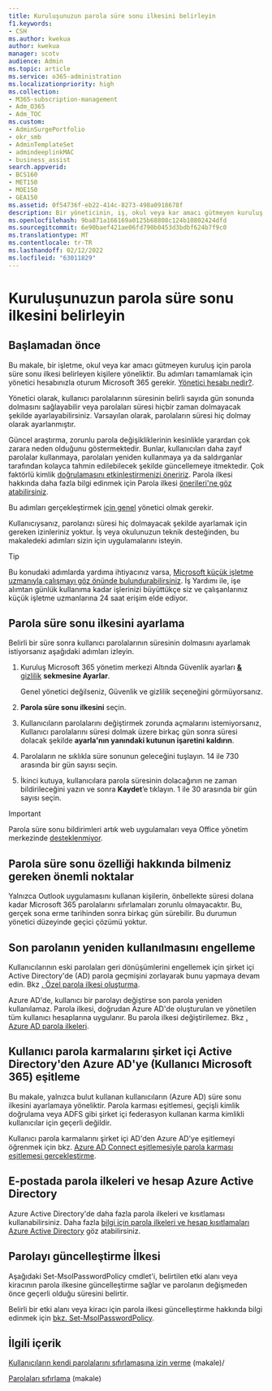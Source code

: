 ```yaml
---
title: Kuruluşunuzun parola süre sonu ilkesini belirleyin
f1.keywords:
- CSH
ms.author: kwekua
author: kwekua
manager: scotv
audience: Admin
ms.topic: article
ms.service: o365-administration
ms.localizationpriority: high
ms.collection:
- M365-subscription-management
- Adm_O365
- Adm_TOC
ms.custom:
- AdminSurgePortfolio
- okr_smb
- AdminTemplateSet
- admindeeplinkMAC
- business_assist
search.appverid:
- BCS160
- MET150
- MOE150
- GEA150
ms.assetid: 0f54736f-eb22-414c-8273-498a0918678f
description: Bir yöneticinin, iş, okul veya kar amacı gütmeyen kuruluş için parola süre sonu ilkesi ayarlamasını Microsoft 365 yönetim merkezi.
ms.openlocfilehash: 9ba871a166169a0125b68808c124b10802424dfd
ms.sourcegitcommit: 6e90baef421ae06fd790b0453d3bdbf624b7f9c0
ms.translationtype: MT
ms.contentlocale: tr-TR
ms.lasthandoff: 02/12/2022
ms.locfileid: "63011829"
---
```

# <a name="set-the-password-expiration-policy-for-your-organization"></a>Kuruluşunuzun parola süre sonu ilkesini belirleyin

## <a name="before-you-begin"></a>Başlamadan önce

Bu makale, bir işletme, okul veya kar amacı gütmeyen kuruluş için parola süre sonu ilkesi belirleyen kişilere yöneliktir. Bu adımları tamamlamak için yönetici hesabınızla oturum Microsoft 365 gerekir. [Yönetici hesabı nedir?](/microsoft-365/admin/add-users/about-admin-roles).

Yönetici olarak, kullanıcı parolalarının süresinin belirli sayıda gün sonunda dolmasını sağlayabilir veya parolaları süresi hiçbir zaman dolmayacak şekilde ayarlayabilirsiniz. Varsayılan olarak, parolaların süresi hiç dolmay olarak ayarlanmıştır.

Güncel araştırma, zorunlu parola değişikliklerinin kesinlikle yarardan çok zarara neden olduğunu göstermektedir. Bunlar, kullanıcıları daha zayıf parolalar kullanmaya, parolaları yeniden kullanmaya ya da saldırganlar tarafından kolayca tahmin edilebilecek şekilde güncellemeye itmektedir. Çok faktörlü kimlik [doğrulamasını etkinleştirmenizi öneririz](../security-and-compliance/set-up-multi-factor-authentication.md). Parola ilkesi hakkında daha fazla bilgi edinmek için Parola ilkesi [önerileri'ne göz atabilirsiniz](../misc/password-policy-recommendations.md).

Bu adımları gerçekleştirmek [için genel](../add-users/about-admin-roles.md) yönetici olmak gerekir.

Kullanıcıysanız, parolanızı süresi hiç dolmayacak şekilde ayarlamak için gereken izinleriniz yoktur. İş veya okulunuzun teknik desteğinden, bu makaledeki adımları sizin için uygulamalarını isteyin.

> [!TIP]
> Bu konudaki adımlarda yardıma ihtiyacınız varsa, [Microsoft küçük işletme uzmanıyla çalışmayı göz önünde bulundurabilirsiniz](https://go.microsoft.com/fwlink/?linkid=2186871). İş Yardımı ile, işe alımtan günlük kullanıma kadar işlerinizi büyüttükçe siz ve çalışanlarınız küçük işletme uzmanlarına 24 saat erişim elde ediyor.

## <a name="set-password-expiration-policy"></a>Parola süre sonu ilkesini ayarlama

Belirli bir süre sonra kullanıcı parolalarının süresinin dolmasını ayarlamak istiyorsanız aşağıdaki adımları izleyin.

1. Kuruluş Microsoft 365 yönetim merkezi Altında Güvenlik ayarları <a href="https://go.microsoft.com/fwlink/p/?linkid=2072756" target="_blank">**&** gizlilik</a> **sekmesine Ayarlar**.

    Genel yönetici değilseniz, Güvenlik ve gizlilik seçeneğini görmüyorsanız.
  
1. **Parola süre sonu ilkesini** seçin.
  
1. Kullanıcıların parolalarını değiştirmek zorunda açmalarını istemiyorsanız, Kullanıcı parolalarını süresi dolmak üzere birkaç gün sonra süresi dolacak şekilde **ayarla'nın yanındaki kutunun işaretini kaldırın**.

1. Parolaların ne sıklıkla süre sonunun geleceğini tuşlayın. 14 ile 730 arasında bir gün sayısı seçin.
  
1. İkinci kutuya, kullanıcılara parola süresinin dolacağının ne zaman bildirileceğini yazın ve sonra **Kaydet**’e tıklayın. 1 ile 30 arasında bir gün sayısı seçin.

> [!IMPORTANT]
> Parola süre sonu bildirimleri artık web uygulamaları veya Office yönetim merkezinde [desteklenmiyor](https://portal.office.com).
  
## <a name="important-things-you-need-to-know-about-the-password-expiration-feature"></a>Parola süre sonu özelliği hakkında bilmeniz gereken önemli noktalar
  
Yalnızca Outlook uygulamasını kullanan kişilerin, önbellekte süresi dolana kadar Microsoft 365 parolalarını sıfırlamaları zorunlu olmayacaktır. Bu, gerçek sona erme tarihinden sonra birkaç gün sürebilir. Bu durumun yönetici düzeyinde geçici çözümü yoktur.

## <a name="prevent-last-password-from-being-used-again"></a>Son parolanın yeniden kullanılmasını engelleme

Kullanıcılarının eski parolaları geri dönüşümlerini engellemek için şirket içi Active Directory'de (AD) parola geçmişini zorlayarak bunu yapmaya devam edin. Bkz [. Özel parola ilkesi oluşturma](/azure/active-directory-domain-services/password-policy#create-a-custom-password-policy).

Azure AD'de, kullanıcı bir parolayı değiştirse son parola yeniden kullanılamaz. Parola ilkesi, doğrudan Azure AD'de oluşturulan ve yönetilen tüm kullanıcı hesaplarına uygulanır. Bu parola ilkesi değiştirilemez. Bkz [. Azure AD parola ilkeleri](/azure/active-directory/authentication/concept-sspr-policy#password-policies-that-only-apply-to-cloud-user-accounts).

## <a name="synchronize-user-passwords-hashes-from-an-on-premises-active-directory-to-azure-ad-microsoft-365"></a>Kullanıcı parola karmalarını şirket içi Active Directory'den Azure AD'ye (Kullanıcı Microsoft 365) eşitleme

Bu makale, yalnızca bulut kullanan kullanıcıların (Azure AD) süre sonu ilkesini ayarlamaya yöneliktir. Parola karması eşitlemesi, geçişli kimlik doğrulama veya ADFS gibi şirket içi federasyon kullanan karma kimlikli kullanıcılar için geçerli değildir.
  
Kullanıcı parola karmalarını şirket içi AD'den Azure AD'ye eşitlemeyi öğrenmek için bkz. [Azure AD Connect eşitlemesiyle parola karması eşitlemesi gerçekleştirme](/azure/active-directory/hybrid/how-to-connect-password-hash-synchronization).

## <a name="password-policies-and-account-restrictions-in-azure-active-directory"></a>E-postada parola ilkeleri ve hesap Azure Active Directory

Azure Active Directory'de daha fazla parola ilkeleri ve kısıtlaması kullanabilirsiniz. Daha fazla [bilgi için parola ilkeleri ve hesap kısıtlamaları Azure Active Directory](/azure/active-directory/authentication/concept-sspr-policy) göz atabilirsiniz.

## <a name="update-password-policy"></a>Parolayı güncelleştirme İlkesi

Aşağıdaki Set-MsolPasswordPolicy cmdlet'i, belirtilen etki alanı veya kiracının parola ilkesine güncelleştirme sağlar ve parolanın değişmeden önce geçerli olduğu süresini belirtir.

Belirli bir etki alanı veya kiracı için parola ilkesi güncelleştirme hakkında bilgi edinmek için [bkz. Set-MsolPasswordPolicy](/powershell/module/msonline/set-msolpasswordpolicy).

## <a name="related-content"></a>İlgili içerik

[Kullanıcıların kendi parolalarını sıfırlamasına izin verme](../add-users/let-users-reset-passwords.md) (makale)/

[Parolaları sıfırlama](../add-users/reset-passwords.md) (makale)
